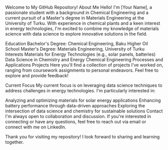 
Welcome to My GitHub Repository!
About Me
Hello! I'm [Your Name], a passionate student with a background in Chemical Engineering and a current pursuit of a Master's degree in Materials Engineering at the University of Turku. With experience in chemical plants and a keen interest in energy technologies, I'm excited to combine my knowledge of materials science with data science to explore innovative solutions in the field.

Education
Bachelor's Degree: Chemical Engineering, Baku Higher Oil School
Master's Degree: Materials Engineering, University of Turku
Interests
Materials for Energy Technologies (e.g., solar panels, batteries)
Data Science in Chemistry and Energy
Chemical Engineering Processes and Applications
Projects
Here you'll find a collection of projects I've worked on, ranging from coursework assignments to personal endeavors. Feel free to explore and provide feedback!

Current Focus
My current focus is on leveraging data science techniques to address challenges in energy technologies. I'm particularly interested in:

Analyzing and optimizing materials for solar energy applications
Enhancing battery performance through data-driven approaches
Exploring the intersection of data science and chemistry for sustainable solutions
Contact
I'm always open to collaboration and discussion. If you're interested in connecting or have any questions, feel free to reach out via email or connect with me on LinkedIn.

Thank you for visiting my repository! I look forward to sharing and learning together.
